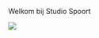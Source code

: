 Welkom bij Studio Spoort

<picture>
  <source srcset="/logo-white.svg" media="(prefers-color-scheme: dark)">
  <img src="/logo.svg">
</picture>
